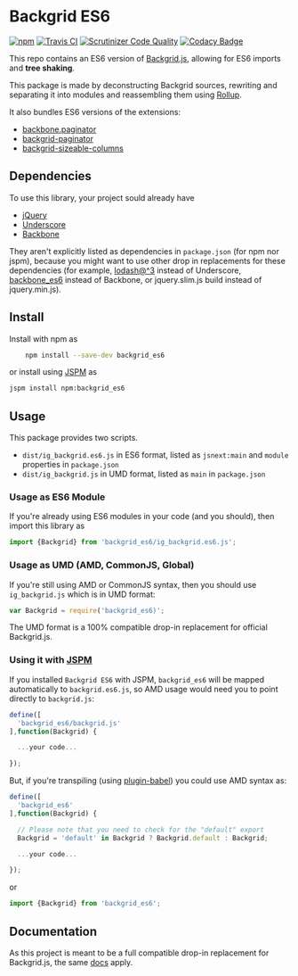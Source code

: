 # Backgrid ES6

[![npm](https://img.shields.io/npm/dm/systemjs-less-plugin.svg?style=plastic)](https://www.npmjs.com/package/backgrid_es6) [![Travis CI](https://travis-ci.org/HuasoFoundries/backgrid_es6.svg?branch=master)](https://travis-ci.org/HuasoFoundries/backgrid_es6) [![Scrutinizer Code Quality](https://scrutinizer-ci.com/g/HuasoFoundries/backgrid_es6/badges/quality-score.png?b=master)](https://scrutinizer-ci.com/g/HuasoFoundries/backgrid_es6/?branch=master) [![Codacy Badge](https://api.codacy.com/project/badge/Grade/1a1c1239d1ee4f65b53513bde3986507)](https://www.codacy.com/app/amenadiel/backgrid_es6?utm_source=github.com&amp;utm_medium=referral&amp;utm_content=HuasoFoundries/backgrid_es6&amp;utm_campaign=Badge_Grade)

This repo contains an ES6 version of [Backgrid.js](https://github.com/cloudflare/backgrid), allowing for ES6 imports and **tree shaking**.

This package is made by deconstructing Backgrid sources, rewriting and separating it into modules and reassembling them using [Rollup](https://github.com/rollup/rollup).


It also bundles ES6 versions of the extensions:

- [backbone.paginator](https://github.com/backbone-paginator/backbone.paginator)
- [backgrid-paginator](https://github.com/cloudflare/backgrid-paginator)
- [backgrid-sizeable-columns](https://github.com/FortesSolutions/backgrid-sizeable-columns)


## Dependencies

To use this library, your project sould already have

- [jQuery](https://jquery.com/)
- [Underscore](http://underscorejs.org/)
- [Backbone](http://backbonejs.org/)

They aren't explicitly listed as dependencies in `package.json` (for npm nor jspm), because you might want to use other drop in replacements for these dependencies
(for example, [lodash@^3](https://www.npmjs.com/package/lodash) instead of Underscore, [backbone_es6](https://www.npmjs.com/package/backbone_es6) instead of Backbone, or jquery.slim.js build instead of jquery.min.js).



## Install

Install with npm as 

```sh
	npm install --save-dev backgrid_es6
```

or install using [JSPM](https://github.com/jspm/jspm-cli) as

```sh
jspm install npm:backgrid_es6
```


## Usage

This package provides two scripts.

- `dist/ig_backgrid.es6.js` in ES6 format, listed as `jsnext:main` and `module` properties in `package.json`
- `dist/ig_backgrid.js` in UMD format, listed as `main` in `package.json`


### Usage as ES6 Module

If you're already using ES6 modules in your code (and you should), then import this library as

```js
import {Backgrid} from 'backgrid_es6/ig_backgrid.es6.js';
```


### Usage as UMD (AMD, CommonJS, Global)

If you're still using AMD or CommonJS syntax, then you should use `ig_backgrid.js` which is in UMD format:

```js
var Backgrid = require('backgrid_es6)';
```

The UMD format is a 100% compatible drop-in replacement for official Backgrid.js.


### Using it with [JSPM](https://github.com/jspm/jspm-cli)

If you installed `Backgrid ES6` with JSPM, `backgrid_es6` will be mapped automatically to `backgrid.es6.js`, so AMD usage would need you to point directly to `backgrid.js`:

```js
define([
  'backgrid_es6/backgrid.js'
],function(Backgrid) {

  ...your code...

});
```

But, if you're transpiling  (using [plugin-babel](https://github.com/systemjs/plugin-babel)) you could use AMD syntax as:


```js
define([
  'backgrid_es6'
],function(Backgrid) {

  // Please note that you need to check for the "default" export
  Backgrid = 'default' in Backgrid ? Backgrid.default : Backgrid;

  ...your code...

});
```

or 

```js
import {Backgrid} from 'backgrid_es6';
```

## Documentation

As this project is meant to be a full compatible drop-in replacement for Backgrid.js, the same [docs](http://backgridjs.com/) apply.

